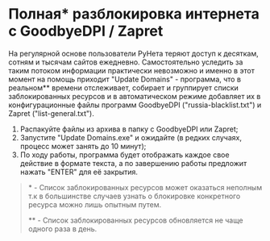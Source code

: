 # Полная* разблокировка интернета с GoodbyeDPI / Zapret
На регулярной основе пользователи РуНета теряют доступ к десяткам, сотням и тысячам сайтов ежедневно. Самостоятельно уследить за таким потоком информации практически невозможно и именно в этот момент на помощь приходит "Update Domains" - программа, что в реальном** времени отслеживает, собирает и группирует списки заблокированных ресурсов и в автоматическом режиме добавляет их в конфигурационные файлы программ GoodbyeDPI ("russia-blacklist.txt") и Zapret ("list-general.txt").

1. Распакуйте файлы из архива в папку с GoodbyeDPI или Zapret;
2. Запустите "Update Domains.exe" и ожидайте (в редких случаях, процесс может занять до 10 минут);
3. По ходу работы, программа будет отображать каждое свое действие в формате текста, а по завершению работы предложит нажать "ENTER" для её закрытия.

> \* - Список заблокированных ресурсов может оказаться неполным т.к в большинстве случаев узнать о блокировке конкретного ресурса можно лишь опытным путем.
> 
> \** - Список заблокированных ресурсов обновляется не чаще одного раза в день.
